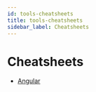 ```yaml
---
id: tools-cheatsheets
title: tools-cheatsheets
sidebar_label: Cheatsheets
---
```


# Cheatsheets
- [Angular](https://angular.io/guide/cheatsheet)
